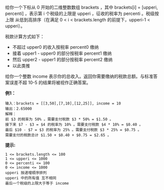 给你一个下标从 0 开始的二维整数数组 brackets ，其中 brackets[i] = [upperi, percenti] ，表示第 i 个税级的上限是 upperi ，征收的税率为 percenti 。税级按上限 从低到高排序（在满足 0 < i < brackets.length 的前提下，upperi-1 < upperi）。

税款计算方式如下：

- 不超过 upper0 的收入按税率 percent0 缴纳
- 接着 upper1 - upper0 的部分按税率 percent1 缴纳
- 然后 upper2 - upper1 的部分按税率 percent2 缴纳
- 以此类推

给你一个整数 income 表示你的总收入。返回你需要缴纳的税款总额。与标准答案误差不超 10-5 的结果将被视作正确答案。

**例1：**
```
输入：brackets = [[3,50],[7,10],[12,25]], income = 10
输出：2.65000
解释：
前 $3 的税率为 50% 。需要支付税款 $3 * 50% = $1.50 。
接下来 $7 - $3 = $4 的税率为 10% 。需要支付税款 $4 * 10% = $0.40 。
最后 $10 - $7 = $3 的税率为 25% 。需要支付税款 $3 * 25% = $0.75 。
需要支付的税款总计 $1.50 + $0.40 + $0.75 = $2.65 。
```

**提示:**
```
1 <= brackets.length <= 100
1 <= upperi <= 1000
0 <= percenti <= 100
0 <= income <= 1000
upperi 按递增顺序排列
upperi 中的所有值 互不相同
最后一个税级的上限大于等于 income
```


